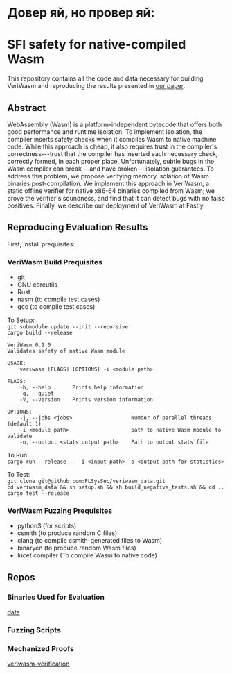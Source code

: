 # Довер яй, но провер яй: 
# SFI safety for native-compiled Wasm
This repository contains all the code and data necessary for building VeriWasm and reproducing the results presented in [our paper](http://cseweb.ucsd.edu/~dstefan/pubs/johnson:2021:veriwasm.pdf).  
  
## Abstract  
WebAssembly (Wasm) is a platform-independent bytecode that offers both good performance and runtime isolation. To implement isolation, the compiler inserts safety checks when it compiles Wasm to native machine code. While this approach is cheap, it also requires trust in the compiler's correctness---trust that the compiler has inserted each necessary check, correctly formed, in each proper place. Unfortunately, subtle bugs in the Wasm compiler can break---and have broken---isolation guarantees. To address this problem, we propose verifying memory isolation of Wasm binaries post-compilation. We implement this approach in VeriWasm, a static offline verifier for native x86-64 binaries compiled from Wasm; we prove the verifier's soundness, and find that it can detect bugs with no false positives. Finally, we describe our deployment of VeriWasm at Fastly.

## Reproducing Evaluation Results


First, install prequisites:

### VeriWasm Build Prequisites

- git
- GNU coreutils
- Rust
- nasm (to compile test cases)
- gcc (to compile test cases)

To Setup:  
`git submodule update --init --recursive`  
`cargo build --release  `

```
VeriWasm 0.1.0
Validates safety of native Wasm module

USAGE:
    veriwasm [FLAGS] [OPTIONS] -i <module path>

FLAGS:
    -h, --help       Prints help information
    -q, --quiet      
    -V, --version    Prints version information

OPTIONS:
    -j, --jobs <jobs>                   Number of parallel threads (default 1)
    -i <module path>                    path to native Wasm module to validate
    -o, --output <stats output path>    Path to output stats file

```

To Run:  
`cargo run --release -- -i <input path> -o <output path for statistics> `

To Test:  
`git clone git@github.com:PLSysSec/veriwasm_data.git`  
`cd veriwasm_data && sh setup.sh && sh build_negative_tests.sh && cd ..`  
`cargo test --release`  

### VeriWasm Fuzzing Prequisites

- python3 (for scripts)
- csmith (to produce random C files)
- clang (to compile csmith-generated files to Wasm)
- binaryen (to produce random Wasm files)
- lucet compiler (To compile Wasm to native code)

## Repos

### Binaries Used for Evaluation
[data](https://github.com/PLSysSec/veriwasm_public_data.git)

### Fuzzing Scripts

### Mechanized Proofs
[veriwasm-verification](https://github.com/PLSysSec/veriwasm-verification)
